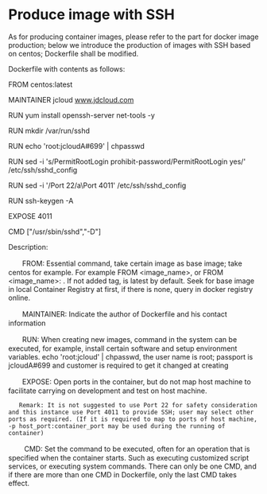 
# Produce image with SSH

As for producing container images, please refer to the part for docker image production; below we introduce the production of images with SSH based on centos; Dockerfile shall be modified.

Dockerfile with contents as follows:


FROM centos:latest

MAINTAINER jcloud www.jdcloud.com

RUN yum install openssh-server net-tools -y

RUN mkdir /var/run/sshd

RUN echo 'root:jcloudA#699' | chpasswd

RUN sed -i 's/PermitRootLogin prohibit-password/PermitRootLogin yes/' /etc/ssh/sshd_config

RUN sed -i '/Port 22/a\Port 4011' /etc/ssh/sshd_config

RUN ssh-keygen -A

EXPOSE 4011

CMD ["/usr/sbin/sshd","-D"]

Description:

　　FROM: Essential command, take certain image as base image; take centos for example. For example FROM <image_name>, or FROM <image_name>: <tag>. If not added tag, is latest by default. Seek for base image in local Container Registry at first, if there is none, query in docker registry online.

　　MAINTAINER: Indicate the author of Dockerfile and his contact information

　　RUN: When creating new images, command in the system can be executed, for example, install certain software and setup environment variables. echo 'root:jcloud' | chpasswd, the user name is root; passport is jcloudA#699 and customer is required to get it changed at creating

　　EXPOSE: Open ports in the container, but do not map host machine to facilitate carrying on development and test on host machine.

       Remark: It is not suggested to use Port 22 for safety consideration and this instance use Port 4011 to provide SSH; user may select other ports as required. (If it is required to map to ports of host machine, -p host_port:container_port may be used during the running of container)

　　 CMD: Set the command to be executed, often for an operation that is specified when the container starts. Such as executing customized script services, or executing system commands. There can only be one CMD, and if there are more than one CMD in Dockerfile, only the last CMD takes effect.

